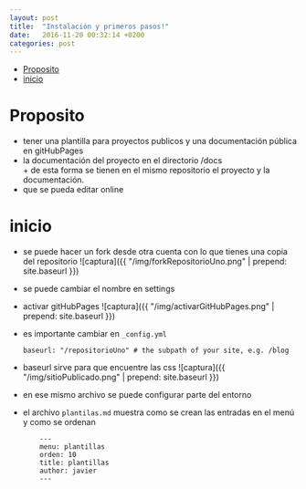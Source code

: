 ```yaml
---
layout: post
title:  "Instalación y primeros pasos!"
date:   2016-11-20 00:32:14 +0200
categories: post
---
```

<!-- MDTOC maxdepth:6 firsth1:1 numbering:0 flatten:0 bullets:1 updateOnSave:1 -->

- [Proposito](#proposito)   
- [inicio](#inicio)   

<!-- /MDTOC -->

# Proposito
* tener una plantilla para proyectos publicos y  una documentación pública en gitHubPages
* la documentación del proyecto en el directorio /docs  
      + de esta forma se tienen en el mismo repositorio el proyecto y la documentación.
* que se pueda editar online

# inicio
* se puede hacer un fork desde otra cuenta con lo que tienes una copia del repositorio
![captura]({{ "/img/forkRepositorioUno.png" | prepend: site.baseurl }})

* se puede cambiar el nombre en settings
* activar gitHubPages
![captura]({{ "/img/activarGitHubPages.png" | prepend: site.baseurl }})

* es importante cambiar en `_config.yml`  

      baseurl: "/repositorioUno" # the subpath of your site, e.g. /blog  

* baseurl sirve para que encuentre las css
![captura]({{ "/img/sitioPublicado.png" | prepend: site.baseurl }})
* en ese mismo archivo se puede configurar parte del entorno
* el archivo `plantilas.md` muestra como se crean las entradas en el menú y como se ordenan  

          ---
          menu: plantillas
          orden: 10
          title: plantillas
          author: javier
          ---
